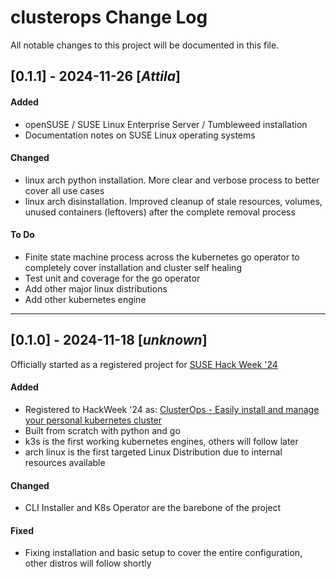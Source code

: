 # clusterops Change Log
All notable changes to this project will be documented in this file.


## [0.1.1] - 2024-11-26 [_Attila_]
#### Added
- openSUSE / SUSE Linux Enterprise Server / Tumbleweed installation
- Documentation notes on SUSE Linux operating systems
#### Changed
- linux arch python installation. More clear and verbose process to better cover
all use cases
- linux arch disinstallation. Improved cleanup of stale resources, volumes, unused
containers (leftovers) after the complete removal process
#### To Do
- Finite state machine process across the kubernetes go operator to completely
    cover installation and cluster self healing
- Test unit and coverage for the go operator
- Add other major linux distributions
- Add other kubernetes engine
---


## [0.1.0] - 2024-11-18 [_unknown_]
Officially started as a registered project for
[SUSE Hack Week '24](https://hackweek.opensuse.org/)
#### Added
- Registered to HackWeek '24 as:
[ClusterOps - Easily install and manage your personal kubernetes cluster](https://hackweek.opensuse.org/24/projects/clusterops)
- Built from scratch with python and go
- k3s is the first working kubernetes engines, others will follow later
- arch linux is the first targeted Linux Distribution due to internal resources available
#### Changed
- CLI Installer and K8s Operator are the barebone of the project
#### Fixed
- Fixing installation and basic setup to cover the entire configuration, other distros will follow shortly
